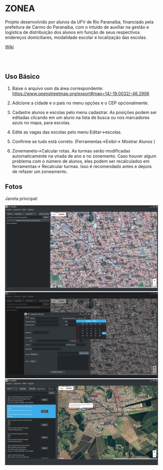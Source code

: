 # ZONEA

Projeto desenvolvido por alunos da UFV de Rio Paranaíba, financiado pela prefeitura de Carmo do Paranaíba, com o intuido de auxiliar na gestão e logística de distribuição dos alunos em função de seus respectivos endereços domiciliares, modalidade escolar e localização das escolas.

[Wiki](https://github.com/matheusfillipe/ganec/wiki/Como-Usar)

<br>
<br>

## Uso Básico

1. Baixe o arquivo osm da área correspondente: https://www.openstreetmap.org/export#map=14/-19.0032/-46.2906

2. Adicione a cidade e o país no menu opções e o CEP opcionalmente. 

3. Cadastre alunos e escolas pelo menu cadastrar. As posições podem ser editadas clicando em um aluno na lista de busca ou nos marcadores azuis no mapa, para escolas.

4. Edite as vagas das escolas pelo menu Editar->escolas.

5. Confirme se tudo está correto. (Ferramentas->Exibir-> Mostrar Alunos )

6. Zonemaneto->Calcular rotas. As turmas serão modificadas automaticamente na virada de ano e no zonemento. Caso houver algum problema com o número de alunos, eles podem ser recalculados em ferramentas-> Recalcular turmas. Isso é recomendado antes e depois de refazer um zoneamento.

## Fotos

Janela principal:

 ![alt text](https://raw.githubusercontent.com/matheusfillipe/ganec/master/src/main/resources/base/1.png)
 ![alt text](https://raw.githubusercontent.com/matheusfillipe/ganec/master/src/main/resources/base/2.png)
 ![alt text](https://raw.githubusercontent.com/matheusfillipe/ganec/master/DOCS/main.png)

<br><br>